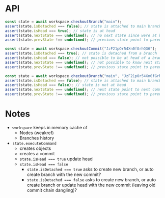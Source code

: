 # API

```ts
const state = await workspace.checkoutBranch("main");
assert(state.isDetached === false); // state is attached to main branch
assert(state.isHead === true); // state is at head
assert(state.nextState === undefined); // no next state since were at head
assert(state.prevState !== undefined); // previous state point to parent commit

const state = await workspace.checkoutCommit("JzF21pOr54Xn0fGrhQG6");
assert(state.isDetached === true); // state is detached from a branch
assert(state.isHead === false); // not possible to be at head of a branch
assert(state.nextState === undefined); // not possible to know next state without a branch
assert(state.prevState !== undefined); // previous state point to parent commit

const state = await workspace.checkoutBranch("main", "JzF21pOr54Xn0fGrhQG6");
assert(state.isDetached === false); // state is attached to main branch
assert(state.isHead === false); // state is not at head
assert(state.nextState === undefined); // next state point to next commit based on the branch's history
assert(state.prevState !== undefined); // previous state point to parent commit
```

# Notes

- `workspace` keeps in memory cache of
  - Nodes (weakref)
  - Branches history
- `state.executeCommand`
  - creates objects
  - creates a commit
  - `state.isHead === true` update head
  - `state.isHead === false`
    - `state.isDetached === true` asks to create new branch, or auto create branch with the new commit?
    - `state.isDetached === false` asks to create new branch, or auto create branch or update head with the new commit (leaving old commit chain dangling)?

